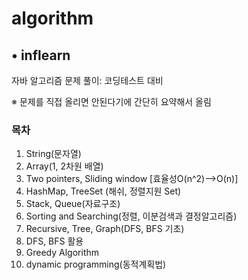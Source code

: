 # algorithm
## • inflearn
자바 알고리즘 문제 풀이: 코딩테스트 대비

※ 문제를 직접 올리면 안된다기에 간단히 요약해서 올림
### 목차
1. String(문자열)
2. Array(1, 2차원 배열)
3. Two pointers, Sliding window [효율성O(n^2)-->O(n)]
4. HashMap, TreeSet (해쉬, 정렬지원 Set)
5. Stack, Queue(자료구조)
6. Sorting and Searching(정렬, 이분검색과 결정알고리즘)
7. Recursive, Tree, Graph(DFS, BFS 기초)
8. DFS, BFS 활용
9. Greedy Algorithm
10. dynamic programming(동적계획법)
